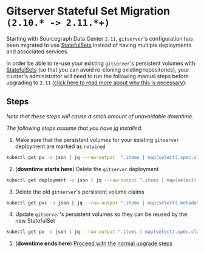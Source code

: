 # Gitserver Stateful Set Migration `(2.10.* -> 2.11.*+)`

Starting with Sourcegraph Data Center `2.11`, `gitserver`'s configuration has been migrated to use [StatefulSets](https://kubernetes.io/docs/tutorials/stateful-application/basic-stateful-set/) instead of having multiple deployments and associated services.

In order be able to re-use your existing `gitserver`'s persistent volumes with [StatefulSets](https://kubernetes.io/docs/tutorials/stateful-application/basic-stateful-set/) (so that you can avoid re-cloning existing repositories), your cluster's administrator will need to run the following manual steps before upgrading to `2.11` ([click here to read more about why this is necessary](https://github.com/kubernetes/kubernetes/issues/48609#issuecomment-314066616)):

## Steps

_Note that these steps will cause a small amount of unavoidable downtime._

_The following steps assume that you have [jq](https://stedolan.github.io/jq/) installed._

1. Make sure that the persistent volumes for your existing `gitserver` deployment are marked as `retained`

```bash
kubectl get pv -o json | jq --raw-output  ".items | map(select(.spec.claimRef.name | contains(\"gitserver-\"))) | .[] | \"kubectl patch pv -p '{\\\"spec\\\":{\\\"persistentVolumeReclaimPolicy\\\":\\\"Retain\\\"}}' \\(.metadata.name)\"" | bash
```

2. (**downtime starts here**) Delete the `gitserver` deployment

```bash
kubectl get deployment -o json | jq --raw-output ".items | map(select(.metadata.name | contains(\"gitserver-\"))) | .[] | \"kubectl delete deployment \\(.metadata.name)\"" | bash
```

3. Delete the old `gitserver`'s persistent volume claims

```bash
kubectl get pvc -o json | jq --raw-output ".items | map(select(.metadata.name | contains(\"gitserver-\"))) | .[] | \"kubectl delete pvc \\(.metadata.name)\"" | bash
```

4. Update `gitserver`'s persistent volumes so they can be reused by the new StatefulSet

```bash
kubectl get pv -o json | jq --raw-output ".items | map(select(.spec.claimRef.name | contains(\"gitserver-\"))) | .[] | \"kubectl patch pv -p '{\\\"spec\\\":{\\\"claimRef\\\":{\\\"uid\\\":null,\\\"name\\\":\\\"repos-gitserver-\\(.spec.claimRef.name | ltrimstr(\"gitserver-\") | tonumber - 1)\\\"}}}' \\(.metadata.name)\"" | bash
```

5. (**downtime ends here**) [Proceed with the normal upgrade steps](./update.md)
